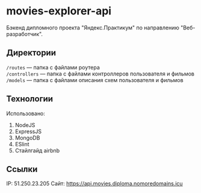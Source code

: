 # movies-explorer-api

Бэкенд дипломного проекта "Яндекс.Практикум" по направлению "Веб-разработчик".

## Директории

`/routes` — папка с файлами роутера  
`/controllers` — папка с файлами контроллеров пользователя и фильмов   
`/models` — папка с файлами описания схем пользователя и фильмов

## Технологии

Использовано:
1. NodeJS
2. ExpressJS
3. MongoDB
4. ESlint
5. Стайлгайд airbnb

## Ссылки

IP: 51.250.23.205
Сайт: https://api.movies.diploma.nomoredomains.icu
